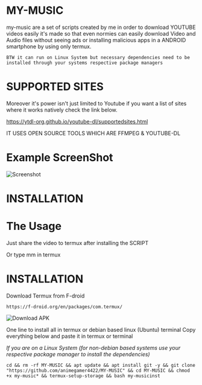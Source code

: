 # MY-MUSIC
my-music are a set of scripts created by me in order to download YOUTUBE videos easily it's made so that even normies can easily download Video and Audio files without seeing ads or installing malicious apps in a ANDROID smartphone by using only termux.

`BTW it can run on Linux System but necessary dependencies need to be installed through your systems respective package managers`

# SUPPORTED SITES

Moreover it's power isn't just limited to Youtube if you want a list of sites where it works natively check the link below.

https://ytdl-org.github.io/youtube-dl/supportedsites.html

IT USES OPEN SOURCE TOOLS WHICH ARE FFMPEG & YOUTUBE-DL

# Example ScreenShot
![Screenshot](https://raw.githubusercontent.com/animegamer4422/MY-MUSIC/master/TERMUX%20MY-MUSIC.jpg)

# INSTALLATION

# The Usage 

Just share the video to termux after installing the SCRIPT

Or type mm in termux

# INSTALLATION

Download Termux from F-droid

`https://f-droid.org/en/packages/com.termux/`

![Download APK](https://raw.githubusercontent.com/animegamer4422/MY-MUSIC/master/res/download-apk.png)

One line to install all in termux or debian based linux (Ubuntu) terminal
Copy everything below and paste it in termux or terminal

*If you are on a Linux System (for non-debian based systems use your respective package manager to install the dependencies)*


```
cd && rm -rf MY-MUSIC && apt update && apt install git -y && git clone "https://github.com/animegamer4422/MY-MUSIC" && cd MY-MUSIC && chmod +x my-music* && termux-setup-storage && bash my-musicinst
